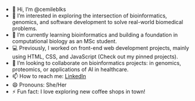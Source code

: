 - 👋 Hi, I’m @cemileblks
- 👀 I’m interested in exploring the intersection of bioinformatics, genomics, and software development to solve real-world biomedical problems.
- 🌱 I’m currently learning bioinformatics and building a foundation in computational biology as an MSc student.
- 💻 Previously, I worked on front-end web development projects, mainly using HTML, CSS, and JavaScript (Check out my pinned projects).
- 💞️ I’m looking to collaborate on bioinformatics projects: in genomics, proteomics, or applications of AI in healthcare.
- 📫 How to reach me: [LinkedIn](https://www.linkedin.com/in/cemile-b-606084146/)
- 😄 Pronouns: She/Her
- ⚡ Fun fact: I love exploring new coffee shops in town! 

<!---
cemileblks/cemileblks is a ✨ special ✨ repository because its `README.md` (this file) appears on your GitHub profile.
You can click the Preview link to take a look at your changes.
--->
